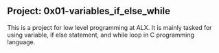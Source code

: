 ## Project: 0x01-variables_if_else_while
This is a project for low level programming at ALX. It is mainly tasked for using variable, if else statement, and while loop in C programming language.